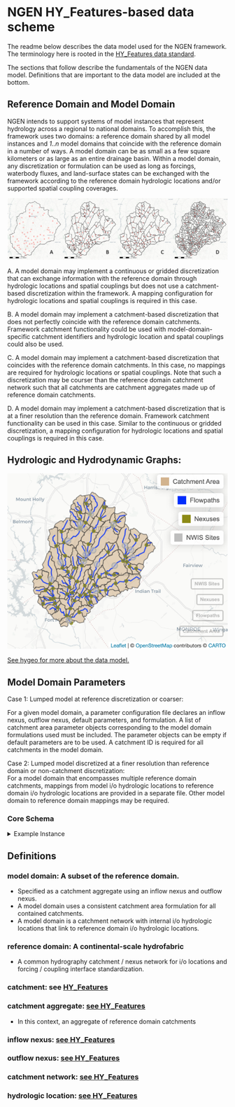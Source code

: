# NGEN HY\_Features-based data scheme

The readme below describes the data model used for the NGEN framework. The terminology here is rooted in the [HY\_Features data standard](https://docs.opengeospatial.org/is/14-111r6/14-111r6.html). 

The sections that follow describe the fundamentals of the NGEN data model. Definitions that are important to the data model are included at the bottom.

## Reference Domain and Model Domain

NGEN intends to support systems of model instances that represent hydrology across a regional to national domains. To accomplish this, the framework uses two domains: a reference domain shared by all model instances and *1..n* model domains that coincide with the reference domain in a number of ways. A model domain can be as small as a few square kilometers or as large as an entire drainage basin. Within a model domain, any discretization or formulation can be used as long as forcings, waterbody fluxes, and land-surface states can be exchanged with the framework according to the reference domain hydrologic locations and/or supported spatial coupling coverages.

![four model domain cases](model_domains.png)

A. A model domain may implement a continuous or gridded discretization that can exchange information with the reference domain through hydrologic locations and spatial couplings but does not use a catchment-based discretization within the framework. A mapping configuration for hydrologic locations and spatial couplings is required in this case.

B. A model domain may implement a catchment-based discretization that does not perfectly coincide with the reference domain catchments. Framework catchment functionality could be used with model-domain-specific catchment identifiers and hydrologic location and spatal couplings could also be used.

C. A model domain may implement a catchment-based discretization that coincides with the reference domain catchments. In this case, no mappings are required for hydrologic locations or spatial couplings. Note that such a discretization may be courser than the reference domain catchment network such that all catchments are catchment aggregates made up of reference domain catchments.

D. A model domain may implement a catchment-based discretization that is at a finer resolution than the reference domain. Framework catchment functionality can be used in this case. Similar to the continuous or gridded discretization, a mapping configuration for hydrologic locations and spatial couplings is required in this case.

## Hydrologic and Hydrodynamic Graphs:

![Example Image](https://github.com/NOAA-OWP/ngen/blob/master/data/demo.png)

[See hygeo for more about the data model.](https://dblodgett-usgs.github.io/hygeo/dev/)

## Model Domain Parameters
Case 1: Lumped model at reference discretization or coarser:

For a given model domain, a parameter configuration file declares an inflow nexus, outflow nexus, default parameters, and formulation. A list of catchment area parameter objects corresponding to the model domain formulations used must be included. The parameter objects can be empty if default parameters are to be used. A catchment ID is required for all catchments in the model domain. 

Case 2: Lumped model discretized at a finer resolution than reference domain or non-catchment discretization:  
For a model domain that encompasses multiple reference domain catchments, mappings from model i/o hydrologic locations to reference domain i/o hydrologic locations are provided in a separate file. Other model domain to reference domain mappings may be required.

### Core Schema

<details><summary>Example Instance</summary>
<p>
  
```json
{
  "model-domain-id": {
    "inflow-hydroNexus": "reference-nexus-id",
    "outflow-hydroNexus": "reference-nexus-id",
    "defaults": {
      "formulation": "formulation-id",
      "parameters": {
        "formulation-1": {
          "param1": 123,
          "param2": 123
        },
        "formulation-2": {
          "param1": 123,
          "param2": 123
        }
      },
      "forcings": "default-forcings"
    },
    "catchments": {
      "catchment-id": {
        "formulation-1": {
          "param1": 123,
          "param2": 123
        }, 
        "forcings": "custom-forcings"
      },
      "catchment-id": {
        "formulation-2": {
          "param1": 123,
          "param2": 123
        }
      }
    }
  }
}
```

</p>
</details>

## Definitions

### model domain: A subset of the reference domain. 

- Specified as a catchment aggregate using an inflow nexus and outflow nexus. 
- A model domain uses a consistent catchment area formulation for all contained catchments. 
- A model domain is a catchment network with internal i/o hydrologic locations that link to reference domain i/o hydrologic locations. 

### reference domain: A continental-scale hydrofabric

- A common hydrography catchment / nexus network for i/o locations and forcing / coupling interface standardization.

### catchment: see [HY\_Features](https://docs.opengeospatial.org/is/14-111r6/14-111r6.html#_catchment)

### catchment aggregate: [see HY\_Features](https://docs.opengeospatial.org/is/14-111r6/14-111r6.html#_catchment_aggregate)

- In this context, an aggregate of reference domain catchments

### inflow nexus: [see HY\_Features](https://docs.opengeospatial.org/is/14-111r6/14-111r6.html#figure25)

### outflow nexus: [see HY\_Features](https://docs.opengeospatial.org/is/14-111r6/14-111r6.html#figure25)

### catchment network: [see HY\_Features](https://docs.opengeospatial.org/is/14-111r6/14-111r6.html#_catchment_network_topology)

### hydrologic location: [see HY\_Features](https://docs.opengeospatial.org/is/14-111r6/14-111r6.html#_hydro_logic_location)



